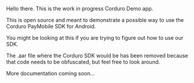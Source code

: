 Hello there.  This is the work in progress Corduro Demo app.  

This is open source and meant to demonstrate a possible way to use the Corduro PayMobile SDK for Android.

You might be looking at this if you are trying to figure out how to use our SDK.

The .aar file where the Corduro SDK would be has been removed because that code needs to be obfuscated, but feel free to look around.

More documentation coming soon...